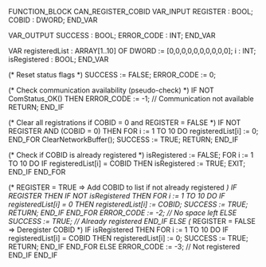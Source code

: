 FUNCTION_BLOCK CAN_REGISTER_COBID
VAR_INPUT
    REGISTER : BOOL;
    COBID    : DWORD;
END_VAR

VAR_OUTPUT
    SUCCESS     : BOOL;
    ERROR_CODE  : INT;
END_VAR

VAR
    registeredList : ARRAY[1..10] OF DWORD := [0,0,0,0,0,0,0,0,0,0];
    i              : INT;
    isRegistered   : BOOL;
END_VAR

(* Reset status flags *)
SUCCESS := FALSE;
ERROR_CODE := 0;

(* Check communication availability (pseudo-check) *)
IF NOT ComStatus_OK() THEN
    ERROR_CODE := -1; // Communication not available
    RETURN;
END_IF

(* Clear all registrations if COBID = 0 and REGISTER = FALSE *)
IF NOT REGISTER AND (COBID = 0) THEN
    FOR i := 1 TO 10 DO
        registeredList[i] := 0;
    END_FOR
    ClearNetworkBuffer();
    SUCCESS := TRUE;
    RETURN;
END_IF

(* Check if COBID is already registered *)
isRegistered := FALSE;
FOR i := 1 TO 10 DO
    IF registeredList[i] = COBID THEN
        isRegistered := TRUE;
        EXIT;
    END_IF
END_FOR

(* REGISTER = TRUE => Add COBID to list if not already registered *)
IF REGISTER THEN
    IF NOT isRegistered THEN
        FOR i := 1 TO 10 DO
            IF registeredList[i] = 0 THEN
                registeredList[i] := COBID;
                SUCCESS := TRUE;
                RETURN;
            END_IF
        END_FOR
        ERROR_CODE := -2; // No space left
    ELSE
        SUCCESS := TRUE; // Already registered
    END_IF
ELSE
    (* REGISTER = FALSE => Deregister COBID *)
    IF isRegistered THEN
        FOR i := 1 TO 10 DO
            IF registeredList[i] = COBID THEN
                registeredList[i] := 0;
                SUCCESS := TRUE;
                RETURN;
            END_IF
        END_FOR
    ELSE
        ERROR_CODE := -3; // Not registered
    END_IF
END_IF
